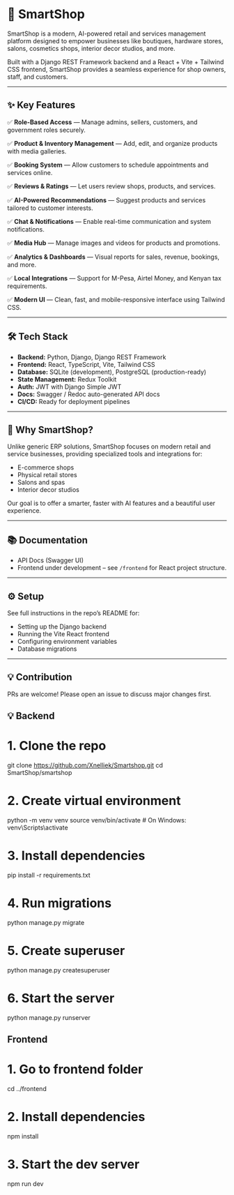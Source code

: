 # 🚀 SmartShop

SmartShop is a modern, AI-powered retail and services management platform designed to empower businesses like boutiques, hardware stores, salons, cosmetics shops, interior decor studios, and more.

Built with a Django REST Framework backend and a React + Vite + Tailwind CSS frontend, SmartShop provides a seamless experience for shop owners, staff, and customers.

---

## ✨ Key Features

✅ **Role-Based Access** — Manage admins, sellers, customers, and government roles securely.

✅ **Product & Inventory Management** — Add, edit, and organize products with media galleries.

✅ **Booking System** — Allow customers to schedule appointments and services online.

✅ **Reviews & Ratings** — Let users review shops, products, and services.

✅ **AI-Powered Recommendations** — Suggest products and services tailored to customer interests.

✅ **Chat & Notifications** — Enable real-time communication and system notifications.

✅ **Media Hub** — Manage images and videos for products and promotions.

✅ **Analytics & Dashboards** — Visual reports for sales, revenue, bookings, and more.

✅ **Local Integrations** — Support for M-Pesa, Airtel Money, and Kenyan tax requirements.

✅ **Modern UI** — Clean, fast, and mobile-responsive interface using Tailwind CSS.

---

## 🛠 Tech Stack

- **Backend:** Python, Django, Django REST Framework
- **Frontend:** React, TypeScript, Vite, Tailwind CSS
- **Database:** SQLite (development), PostgreSQL (production-ready)
- **State Management:** Redux Toolkit
- **Auth:** JWT with Django Simple JWT
- **Docs:** Swagger / Redoc auto-generated API docs
- **CI/CD:** Ready for deployment pipelines

---

## 🎯 Why SmartShop?

Unlike generic ERP solutions, SmartShop focuses on modern retail and service businesses, providing specialized tools and integrations for:

- E-commerce shops
- Physical retail stores
- Salons and spas
- Interior decor studios


Our goal is to offer a smarter, faster with AI features and a beautiful user experience.

---

## 📚 Documentation

- API Docs (Swagger UI)
- Frontend under development – see `/frontend` for React project structure.

---

## ⚙️ Setup

See full instructions in the repo’s README for:

- Setting up the Django backend
- Running the Vite React frontend
- Configuring environment variables
- Database migrations

---

## 💡 Contribution

PRs are welcome! Please open an issue to discuss major changes first.
## 💡 Backend
# 1. Clone the repo
git clone https://github.com/Xnelliek/Smartshop.git
cd SmartShop/smartshop

# 2. Create virtual environment
python -m venv venv
source venv/bin/activate  # On Windows: venv\Scripts\activate

# 3. Install dependencies
pip install -r requirements.txt

# 4. Run migrations
python manage.py migrate

# 5. Create superuser
python manage.py createsuperuser

# 6. Start the server
python manage.py runserver

##  Frontend
# 1. Go to frontend folder
cd ../frontend

# 2. Install dependencies
npm install

# 3. Start the dev server
npm run dev


